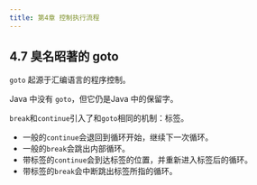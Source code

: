 ```yaml
---
title: 第4章 控制执行流程
---
```


## 4.7 臭名昭著的 goto
`goto` 起源于汇编语言的程序控制。

Java 中没有 `goto`，但它仍是Java 中的保留字。

`break`和`continue`引入了和`goto`相同的机制：标签。

- 一般的`continue`会退回到循环开始，继续下一次循环。
- 一般的`break`会跳出内部循环。
- 带标签的`continue`会到达标签的位置，并重新进入标签后的循环。
- 带标签的`break`会中断跳出标签所指的循环。
